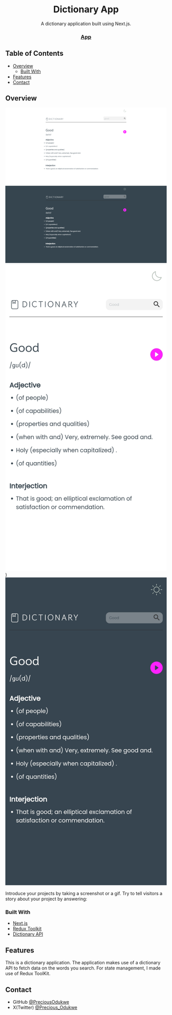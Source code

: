 <!-- Please update value in the {}  -->

<h1 align="center">Dictionary App</h1>

<div align="center">
   A dictionary application built using Next.js.
</div>

<div align="center">
  <h3>
    <a href="https://precious-odukwe-dictionary-app.netlify.app">
      App
    </a>
</div>

<!-- TABLE OF CONTENTS -->

## Table of Contents

- [Overview](#overview)
  - [Built With](#built-with)
- [Features](#features)
- [Contact](#contact)

<!-- OVERVIEW -->

## Overview

![screenshot](./public/desktop-view.png)
![screenshot](./public/desktop-view-dark-mode.png)
![screenshot](./public/mobile-view.jpg))
![screenshot](./public/mobile-view-dark-mode.jpg)

Introduce your projects by taking a screenshot or a gif. Try to tell visitors a story about your project by answering:

### Built With

<!-- This section should list any major frameworks that you built your project using. Here are a few examples.-->

- [Next.js](https://nextjs.org/)
- [Redux Toolkit](https://redux-toolkit.js.org/)
- [Dictionary API](https://dictionaryapi.dev/)

## Features

<!-- List the features of your application or follow the template. Don't share the figma file here :) -->

This is a dictionary application. 
The application makes use of a dictionary API to fetch data on the words you search. 
For state management, I made use of Redux ToolKit.


## Contact

- GitHub [@PreciousOdukwe](https://github.com/precious654)
- X(Twitter) [@Precious_Odukwe](https://twitter.com/precious_odukwe)
